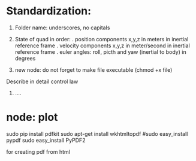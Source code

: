 # Standardization:
1. Folder name: underscores, no capitals
2. State of quad in order:
  . position components x,y,z in meters in inertial reference frame
  . velocity components x,y,z in meter/second in inertial reference frame
  . euler angles: roll, picth and yaw (inertial to body) in degrees

1. new node: do not forget to make file executable (chmod +x file)

Describe in detail control law

1. ....


# node: plot

sudo pip install pdfkit
sudo apt-get install wkhtmltopdf
#sudo easy_install pypdf
sudo easy_install PyPDF2

for creating pdf from html